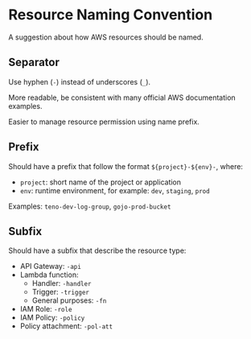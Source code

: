 # Resource Naming Convention

A suggestion about how AWS resources should be named.

## Separator

Use hyphen (`-`) instead of underscores (`_`). 

More readable, be consistent with many official AWS documentation examples.

Easier to manage resource permission using name prefix.

## Prefix

Should have a prefix that follow the format `${project}-${env}-`, where:
- `project`: short name of the project or application
- `env`: runtime environment, for example: `dev`, `staging`, `prod`

Examples: `teno-dev-log-group`, `gojo-prod-bucket`


## Subfix

Should have a subfix that describe the resource type:
- API Gateway: `-api`
- Lambda function:
  - Handler: `-handler`
  - Trigger: `-trigger`
  - General purposes: `-fn`
- IAM Role: `-role`
- IAM Policy: `-policy`
- Policy attachment: `-pol-att`
